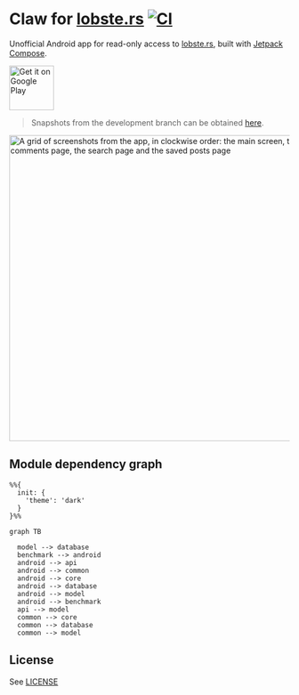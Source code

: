 # Claw for [lobste.rs](https://lobste.rs) [![CI](https://github.com/msfjarvis/compose-lobsters/actions/workflows/ci.yml/badge.svg)](https://github.com/msfjarvis/compose-lobsters/actions/workflows/ci.yml)

Unofficial Android app for read-only access to [lobste.rs](https://lobste.rs), built with [Jetpack Compose](https://developer.android.com/jetpack/compose).

<a href="https://play.google.com/store/apps/details?id=dev.msfjarvis.claw.android">
  <img src="https://play.google.com/intl/en_us/badges/static/images/badges/en_badge_web_generic.png"
       alt="Get it on Google Play"
       height="80" />
</a>

> Snapshots from the development branch can be obtained [here](https://github.com/msfjarvis/compose-lobsters/releases/tag/nightly).

<img src="https://github.com/msfjarvis/compose-lobsters/blob/main/.github/readme_feature.webp"
     alt="A grid of screenshots from the app, in clockwise order: the main screen, the comments page, the search page and the saved posts page"
     width="550" />

## Module dependency graph

```mermaid
%%{
  init: {
    'theme': 'dark'
  }
}%%

graph TB

  model --> database
  benchmark --> android
  android --> api
  android --> common
  android --> core
  android --> database
  android --> model
  android --> benchmark
  api --> model
  common --> core
  common --> database
  common --> model
```
## License

See [LICENSE](LICENSE)

